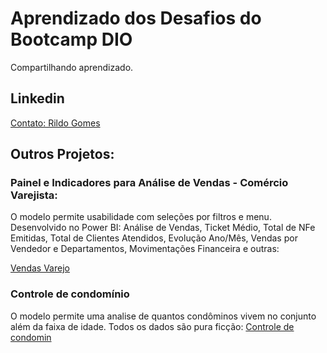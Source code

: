 # Aprendizado dos Desafios do Bootcamp DIO
Compartilhando aprendizado.

## Linkedin
[Contato: Rildo Gomes](http://br.linkedin.com/pub/rildo-gomes/42/801/65)

## Outros Projetos:
### Painel e Indicadores para Análise de Vendas - Comércio Varejista:
O modelo permite usabilidade com seleções por filtros e menu.
Desenvolvido no Power BI: Análise de Vendas, Ticket Médio, Total de NFe Emitidas, Total de Clientes Atendidos, Evolução Ano/Mês, Vendas por Vendedor e Departamentos, Movimentações Financeira e outras:

[Vendas Varejo](https://app.powerbi.com/view?r=eyJrIjoiYWVkNjYwNDYtMzEzYy00ZGFkLTgxNzYtYWIyODU1NWFiMDgzIiwidCI6IjRmMDg2MTI0LWMyYzktNGU2Zi05Mjk4LTVmMGQ2NTU5NGI4MyJ9&pageName=ReportSectioncf77f7dbc2d80be00708)

###  Controle de condomínio
O modelo permite uma analise de quantos condôminos vivem no conjunto além da faixa de idade. Todos os dados são pura ficção:
[Controle de condomin](https://app.powerbi.com/view?r=eyJrIjoiODcxOTlhMGMtZGM5My00MzEwLWJhNzQtM2Y3MzA5NjVhZTdhIiwidCI6IjRmMDg2MTI0LWMyYzktNGU2Zi05Mjk4LTVmMGQ2NTU5NGI4MyJ9&pageName=ReportSection842d88372983069e77d3)
